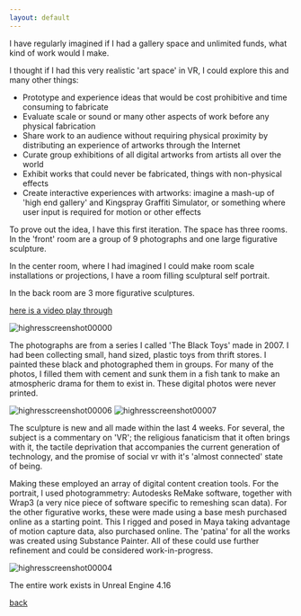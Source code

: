 ```yaml
---
layout: default
---
```



I have regularly imagined if I had a gallery space and unlimited funds, what kind of work would I make.  

I thought if I had this very realistic 'art space' in VR, I could explore this and many other things:

* Prototype and experience ideas that would be cost prohibitive and time consuming to fabricate
* Evaluate scale or sound or many other aspects of work before any physical fabrication
* Share work to an audience without requiring physical proximity by distributing an experience of artworks through the Internet
* Curate group exhibitions of all digital artworks from artists all over the world
* Exhibit works that could never be fabricated, things with non-physical effects
* Create interactive experiences with artworks: imagine a mash-up of 'high end gallery' and Kingspray Graffiti Simulator, or something where user input is required for motion or other effects

To prove out the idea, I have this first iteration.  The space has three rooms.  In the 'front' room are a group of 9 photographs and one large figurative sculpture.  

In the center room, where I had imagined I could make room scale installations or projections, I have a room filling sculptural self portrait.  

In the back room are 3 more figurative sculptures.

[here is a video play through](https://youtu.be/oXEeSsjpbDQ)

![highresscreenshot00000](https://cloud.githubusercontent.com/assets/5624947/26772041/364c5466-4a17-11e7-8b65-920d5f4698c5.png)

The photographs are from a series I called 'The Black Toys' made in 2007.  I had been collecting small, hand sized, plastic toys from thrift stores.  I painted these black and photographed them in groups.  For many of the photos, I filled them with cement and sunk them in a fish tank to make an atmospheric drama for them to exist in.  These digital photos were never printed.

![highresscreenshot00006](https://cloud.githubusercontent.com/assets/5624947/26772108/9814ef8c-4a17-11e7-86db-7908cc1f3546.png)
![highresscreenshot00007](https://cloud.githubusercontent.com/assets/5624947/26772109/9817674e-4a17-11e7-8324-f4e5f78a3f64.png)

The sculpture is new and all made within the last 4 weeks.  For several, the subject is a commentary on 'VR'; the religious fanaticism that it often brings with it, the tactile deprivation that accompanies the current generation of technology, and the promise of social vr with it's 'almost connected' state of being.

Making these employed an array of digital content creation tools.  For the portrait, I used photogrammetry: Autodesks ReMake software, together with Wrap3 (a very nice piece of software specific to remeshing scan data).  For the other figurative works, these were made using a base mesh purchased online as a starting point.  This I rigged and posed in Maya taking advantage of motion capture data, also purchased online.  The 'patina' for all the works was created using Substance Painter.  All of these could use further refinement and could be considered work-in-progress.

![highresscreenshot00004](https://cloud.githubusercontent.com/assets/5624947/26772067/5973be2a-4a17-11e7-9b5e-857be2803c3d.png)

The entire work exists in Unreal Engine 4.16

[back](./)
